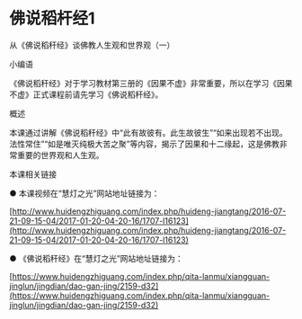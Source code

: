 # 佛说稻杆经1

从《佛说稻秆经》谈佛教人生观和世界观（一）

小编语

《佛说稻秆经》对于学习教材第三册的《因果不虚》非常重要，所以在学习《因果不虚》正式课程前请先学习《佛说稻秆经》。

概述

本课通过讲解《佛说稻秆经》中“此有故彼有。此生故彼生”“如来出现若不出现。法性常住”“如是唯灭纯极大苦之聚”等内容，揭示了因果和十二缘起，这是佛教非常重要的世界观和人生观。

本课相关链接

● 本课视频在“慧灯之光”网站地址链接为：

[http://www.huidengzhiguang.com/index.php/huideng-jiangtang/2016-07-21-09-15-04/2017-01-20-04-20-16/1707-l16123](http://www.huidengzhiguang.com/index.php/huideng-jiangtang/2016-07-21-09-15-04/2017-01-20-04-20-16/1707-l16123)

● 《佛说稻秆经》在“慧灯之光”网站地址链接为：

[https://www.huidengzhiguang.com/index.php/qita-lanmu/xiangguan-jinglun/jingdian/dao-gan-jing/2159-d32](https://www.huidengzhiguang.com/index.php/qita-lanmu/xiangguan-jinglun/jingdian/dao-gan-jing/2159-d32)

